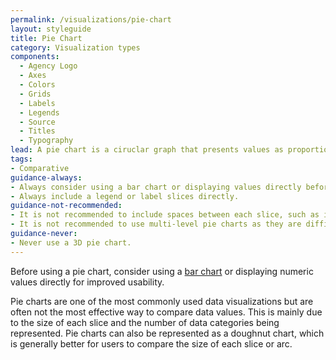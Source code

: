 ```yaml
---
permalink: /visualizations/pie-chart
layout: styleguide
title: Pie Chart
category: Visualization types
components:
  - Agency Logo
  - Axes
  - Colors
  - Grids
  - Labels
  - Legends
  - Source
  - Titles
  - Typography
lead: A pie chart is a ciruclar graph that presents values as proportionate slices.
tags:
- Comparative
guidance-always:
- Always consider using a bar chart or displaying values directly before using a pie chart.
- Always include a legend or label slices directly.
guidance-not-recommended:
- It is not recommended to include spaces between each slice, such as in an exploded pie chart.
- It is not recommended to use multi-level pie charts as they are difficult to decipher.
guidance-never:
- Never use a 3D pie chart.
---
```

<div class="usa-viz-warning">
  Before using a pie chart, consider using a
  <a href="{{ site.baseurl }}/visualizations/bar-chart">bar chart</a>
  or displaying numeric values directly for improved usability.
</div>

<p>
  Pie charts are one of the most commonly used data visualizations but are often
  not the most effective way to compare data values. This is mainly due to the 
  size of each slice and the number of data categories being represented. Pie
  charts can also be represented as a doughnut chart, which is generally better
  for users to compare the size of each slice or arc.
</p>
